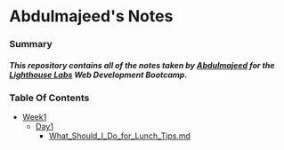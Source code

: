 # Abdulmajeed's Notes

### Summary 
##### This repository contains all of the notes taken by [Abdulmajeed](https://github.com/AbdulmajeedS) for the [Lighthouse Labs](https://www.lighthouselabs.ca/) Web Development Bootcamp.

### Table Of Contents 
* [Week1](/Week_1)
  * [Day1](/Week_1/Day_1)
    *   [What_Should_I_Do_for_Lunch_Tips.md](/Week_1/Day_1)